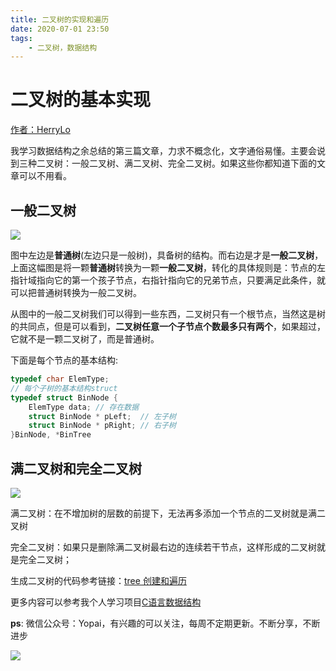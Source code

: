 ```yaml
---
title: 二叉树的实现和遍历
date: 2020-07-01 23:50
tags: 
    - 二叉树，数据结构
---
```


# 二叉树的基本实现

[作者：HerryLo](https://github.com/HerryLo)

我学习数据结构之余总结的第三篇文章，力求不概念化，文字通俗易懂。主要会说到三种二叉树：一般二叉树、满二叉树、完全二叉树。如果这些你都知道下面的文章可以不用看。

## 一般二叉树

![](/Img/WechatIMG454.png)

图中左边是**普通树**(左边只是一般树)，具备树的结构。而右边是才是**一般二叉树**，上面这幅图是将一颗**普通树**转换为一颗**一般二叉树**，转化的具体规则是：节点的左指针域指向它的第一个孩子节点，右指针指向它的兄弟节点，只要满足此条件，就可以把普通树转换为一般二叉树。

从图中的一般二叉树我们可以得到一些东西，二叉树只有一个根节点，当然这是树的共同点，但是可以看到，**二叉树任意一个子节点个数最多只有两个**，如果超过，它就不是一颗二叉树了，而是普通树。

下面是每个节点的基本结构:
```c
typedef char ElemType;
// 每个子树的基本结构struct
typedef struct BinNode {
    ElemType data; // 存在数据
    struct BinNode * pLeft;  // 左子树
    struct BinNode * pRight; // 右子树
}BinNode, *BinTree
```

## 满二叉树和完全二叉树

![](/Img/WechatIMG453.png)

满二叉树：在不增加树的层数的前提下，无法再多添加一个节点的二叉树就是满二叉树

完全二叉树：如果只是删除满二叉树最右边的连续若干节点，这样形成的二叉树就是完全二叉树；

生成二叉树的代码参考链接：[tree 创建和遍历](https://github.com/HerryLo/CStruct/blob/master/tree/main.c)

更多内容可以参考我个人学习项目[C语言数据结构](https://github.com/HerryLo/CStruct)

**ps**: 微信公众号：Yopai，有兴趣的可以关注，每周不定期更新。不断分享，不断进步

![](/webChat1.png)